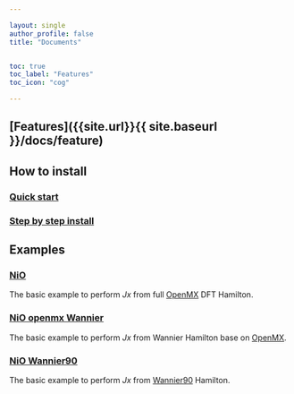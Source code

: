 ```yaml
---

layout: single
author_profile: false
title: "Documents"


toc: true
toc_label: "Features"
toc_icon: "cog"

---
```


## [Features]({{site.url}}{{ site.baseurl }}/docs/feature)

## How to install

### [Quick start](quick-start-guide/#quick-start-install--run-example)
### [Step by step install](quick-start-guide/#step-by-step-installation)

## Examples


### [NiO](example_NiO)
The basic example to perform *Jx* from full [OpenMX](http://www.openmx-square.org/) DFT Hamilton.

### [NiO openmx Wannier](example_NiO_openmxWannier)

The basic example to perform *Jx* from Wannier Hamilton base on [OpenMX](http://www.openmx-square.org/).

### [NiO Wannier90](example_NiO_Wannier90)
The basic example to perform *Jx* from [Wannier90](http://www.wannier.org/) Hamilton.


<!--- Add more examples
### [NiO wannier90](example_NiO wannier90)


### Fe

### CrO2

-->